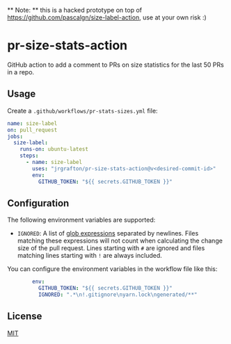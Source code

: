 ** Note: ** this is a hacked prototype on top of https://github.com/pascalgn/size-label-action, use at your own risk :)

# pr-size-stats-action

GitHub action to add a comment to PRs on size statistics for the last 50 PRs in a repo.

## Usage

Create a `.github/workflows/pr-stats-sizes.yml` file:

```yaml
name: size-label
on: pull_request
jobs:
  size-label:
    runs-on: ubuntu-latest
    steps:
      - name: size-label
        uses: "jrgrafton/pr-size-stats-action@v<desired-commit-id>"
        env:
          GITHUB_TOKEN: "${{ secrets.GITHUB_TOKEN }}"
```

## Configuration

The following environment variables are supported:

- `IGNORED`: A list of [glob expressions](http://man7.org/linux/man-pages/man7/glob.7.html)
  separated by newlines. Files matching these expressions will not count when
  calculating the change size of the pull request. Lines starting with `#` are
  ignored and files matching lines starting with `!` are always included.

You can configure the environment variables in the workflow file like this:

```yaml
        env:
          GITHUB_TOKEN: "${{ secrets.GITHUB_TOKEN }}"
          IGNORED: ".*\n!.gitignore\nyarn.lock\ngenerated/**"
```

## License

[MIT](LICENSE)
